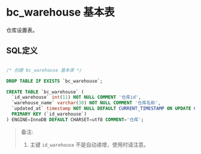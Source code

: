 # bc_warehouse 基本表

仓库设置表。

## SQL定义

```sql

/* 创建 bc_warehouse 基本表 */

DROP TABLE IF EXISTS `bc_warehouse`;

CREATE TABLE `bc_warehouse` (
  `id_warehouse` int(11) NOT NULL COMMENT '仓库id',
  `warehouse_name` varchar(30) NOT NULL COMMENT '仓库名称',
  `updated_at` timestamp NOT NULL DEFAULT CURRENT_TIMESTAMP ON UPDATE CURRENT_TIMESTAMP COMMENT '更新时间',
  PRIMARY KEY (`id_warehouse`)
) ENGINE=InnoDB DEFAULT CHARSET=utf8 COMMENT='仓库';

```

> 备注:
> 1. 主键 `id_warehouse` 不是自动递增，使用时请注意。